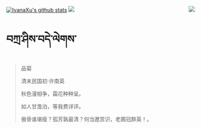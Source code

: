[![IvanaXu's github stats](https://github-readme-stats.vercel.app/api?username=IvanaXu&show_icons=true&theme=vue-dark)](https://github.com/anuraghazra/github-readme-stats)
<img align="right" src="https://github-readme-stats.vercel.app/api/top-langs/?username=IvanaXu&langs_count=7&theme=graywhite" />
<img src="https://github-readme-stats.vercel.app/api/wakatime?username=IvanaXu&layout=compact&langs_count=6&theme=vue-dark&&custom_title=Programming Times(Jul 29 2021-)" />
# བཀྲ་ཤིས་བདེ་ལེགས་
> 品菊
>
> 清末民国初·许南英
>
> 秋色漫相争，霜花种种呈。
> 
> 如人甘澹泊，等我费详评。
> 
> 傲骨谁堪瘦？孤芳孰最清？何当邀赏识，老圃冠群英！。